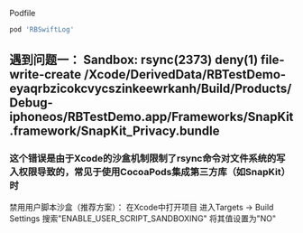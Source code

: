Podfile

```bash
pod 'RBSwiftLog'
```


## 遇到问题一： Sandbox: rsync(2373) deny(1) file-write-create /Xcode/DerivedData/RBTestDemo-eyaqrbzicokcvycszinkeewrkanh/Build/Products/Debug-iphoneos/RBTestDemo.app/Frameworks/SnapKit.framework/SnapKit_Privacy.bundle

### 这个错误是由于Xcode的沙盒机制限制了rsync命令对文件系统的写入权限导致的，常见于使用CocoaPods集成第三方库（如SnapKit）时
‌禁用用户脚本沙盒‌（推荐方案）：
在Xcode中打开项目
进入Targets → Build Settings
搜索"ENABLE_USER_SCRIPT_SANDBOXING"
将其值设置为"NO"
